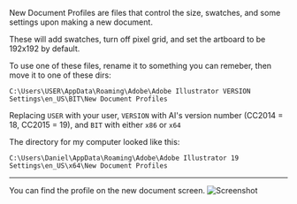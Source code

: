 New Document Profiles are files that control the size, swatches, and some settings upon making a new document.

These will add swatches, turn off pixel grid, and set the artboard to be 192x192 by default.

To use one of these files, rename it to something you can remeber, then move it to one of these dirs:

`C:\Users\USER\AppData\Roaming\Adobe\Adobe Illustrator VERSION Settings\en_US\BIT\New Document Profiles`

Replacing `USER` with your user, `VERSION` with AI's version number (CC2014 = 18, CC2015 = 19), and `BIT` with either `x86` or `x64`


The directory for my computer looked like this:

`C:\Users\Daniel\AppData\Roaming\Adobe\Adobe Illustrator 19 Settings\en_US\x64\New Document Profiles`

***

You can find the profile on the new document screen.
![Screenshot](https://cloud.githubusercontent.com/assets/5341898/8264641/8acca810-169d-11e5-82fb-33d483c2c62d.png)
